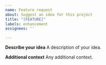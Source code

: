```yaml
---
name: Feature request
about: Suggest an idea for this project
title: "[FEATURE]"
labels: enhancement
assignees: ''

---
```


**Describe your idea**
A description of your idea.

**Additional context**
Any additional context.
